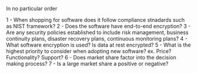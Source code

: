 In no particular order

1 - When shopping for software does it follow compliance stnadards such as NIST framework?
2 - Does the software have end-to-end encryption?
3 - Are any security policies established to include risk management, business continuity plans, disaster recovery plans, continuous monitoring plans?
4 - What software encryption is used? Is data at rest encrypted?
5 - What is the highest priority to consider when adopting new software?
  ex. Price? Functionality? Support?
6 - Does market share factor into the decision making process?
7 - Is a large market share a positive or negative?
